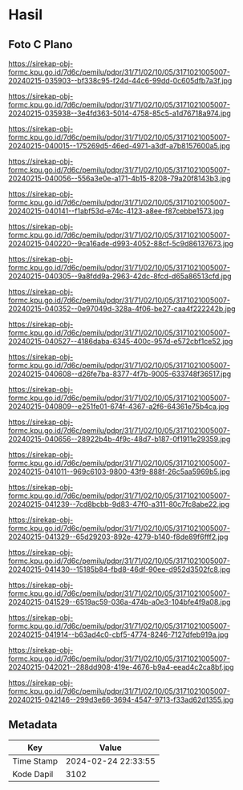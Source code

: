 # Hasil

## Foto C Plano

https://sirekap-obj-formc.kpu.go.id/7d6c/pemilu/pdpr/31/71/02/10/05/3171021005007-20240215-035903--bf338c95-f24d-44c6-99dd-0c605dfb7a3f.jpg

https://sirekap-obj-formc.kpu.go.id/7d6c/pemilu/pdpr/31/71/02/10/05/3171021005007-20240215-035938--3e4fd363-5014-4758-85c5-a1d76718a974.jpg

https://sirekap-obj-formc.kpu.go.id/7d6c/pemilu/pdpr/31/71/02/10/05/3171021005007-20240215-040015--175269d5-46ed-4971-a3df-a7b8157600a5.jpg

https://sirekap-obj-formc.kpu.go.id/7d6c/pemilu/pdpr/31/71/02/10/05/3171021005007-20240215-040056--556a3e0e-a171-4b15-8208-79a20f8143b3.jpg

https://sirekap-obj-formc.kpu.go.id/7d6c/pemilu/pdpr/31/71/02/10/05/3171021005007-20240215-040141--f1abf53d-e74c-4123-a8ee-f87cebbe1573.jpg

https://sirekap-obj-formc.kpu.go.id/7d6c/pemilu/pdpr/31/71/02/10/05/3171021005007-20240215-040220--9ca16ade-d993-4052-88cf-5c9d86137673.jpg

https://sirekap-obj-formc.kpu.go.id/7d6c/pemilu/pdpr/31/71/02/10/05/3171021005007-20240215-040305--9a8fdd9a-2963-42dc-8fcd-d65a86513cfd.jpg

https://sirekap-obj-formc.kpu.go.id/7d6c/pemilu/pdpr/31/71/02/10/05/3171021005007-20240215-040352--0e97049d-328a-4f06-be27-caa4f222242b.jpg

https://sirekap-obj-formc.kpu.go.id/7d6c/pemilu/pdpr/31/71/02/10/05/3171021005007-20240215-040527--4186daba-6345-400c-957d-e572cbf1ce52.jpg

https://sirekap-obj-formc.kpu.go.id/7d6c/pemilu/pdpr/31/71/02/10/05/3171021005007-20240215-040608--d26fe7ba-8377-4f7b-9005-633748f36517.jpg

https://sirekap-obj-formc.kpu.go.id/7d6c/pemilu/pdpr/31/71/02/10/05/3171021005007-20240215-040809--e251fe01-674f-4367-a2f6-64361e75b4ca.jpg

https://sirekap-obj-formc.kpu.go.id/7d6c/pemilu/pdpr/31/71/02/10/05/3171021005007-20240215-040656--28922b4b-4f9c-48d7-b187-0f1911e29359.jpg

https://sirekap-obj-formc.kpu.go.id/7d6c/pemilu/pdpr/31/71/02/10/05/3171021005007-20240215-041011--969c6103-9800-43f9-888f-26c5aa5969b5.jpg

https://sirekap-obj-formc.kpu.go.id/7d6c/pemilu/pdpr/31/71/02/10/05/3171021005007-20240215-041239--7cd8bcbb-9d83-47f0-a311-80c7fc8abe22.jpg

https://sirekap-obj-formc.kpu.go.id/7d6c/pemilu/pdpr/31/71/02/10/05/3171021005007-20240215-041329--65d29203-892e-4279-b140-f8de89f6fff2.jpg

https://sirekap-obj-formc.kpu.go.id/7d6c/pemilu/pdpr/31/71/02/10/05/3171021005007-20240215-041430--15185b84-fbd8-46df-90ee-d952d3502fc8.jpg

https://sirekap-obj-formc.kpu.go.id/7d6c/pemilu/pdpr/31/71/02/10/05/3171021005007-20240215-041529--6519ac59-036a-474b-a0e3-104bfe4f9a08.jpg

https://sirekap-obj-formc.kpu.go.id/7d6c/pemilu/pdpr/31/71/02/10/05/3171021005007-20240215-041914--b63ad4c0-cbf5-4774-8246-7127dfeb919a.jpg

https://sirekap-obj-formc.kpu.go.id/7d6c/pemilu/pdpr/31/71/02/10/05/3171021005007-20240215-042021--288dd908-419e-4676-b9a4-eead4c2ca8bf.jpg

https://sirekap-obj-formc.kpu.go.id/7d6c/pemilu/pdpr/31/71/02/10/05/3171021005007-20240215-042146--299d3e66-3694-4547-9713-f33ad62d1355.jpg


## Metadata

| Key        | Value               |
| ---------- | ------------------- |
| Time Stamp | 2024-02-24 22:33:55 |
| Kode Dapil | 3102                |



